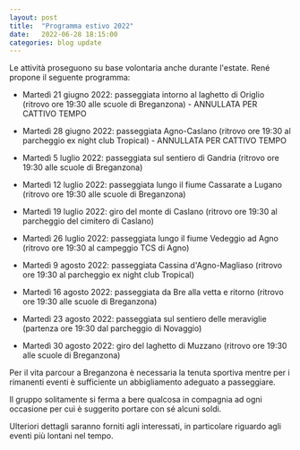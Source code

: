 ```yaml
---
layout: post
title:  "Programma estivo 2022"
date:   2022-06-28 18:15:00
categories: blog update
---
```

Le attività proseguono su base volontaria anche durante l'estate. René propone il seguente programma:

* Martedì 21 giugno 2022: passeggiata intorno al laghetto di Origlio (ritrovo ore 19:30 alle scuole di Breganzona) - ANNULLATA PER CATTIVO TEMPO

* Martedì 28 giugno 2022: passeggiata Agno-Caslano (ritrovo ore 19:30 al parcheggio ex night club Tropical) - ANNULLATA PER CATTIVO TEMPO

* Martedì 5 luglio 2022: passeggiata sul sentiero di Gandria (ritrovo ore 19:30 alle scuole di Breganzona)

* Martedì 12 luglio 2022: passeggiata lungo il fiume Cassarate a Lugano (ritrovo ore 19:30 alle scuole di Breganzona)

* Martedì 19 luglio 2022: giro del monte di Caslano (ritrovo ore 19:30 al parcheggio del cimitero di Caslano)

* Martedì 26 luglio 2022: passeggiata lungo il fiume Vedeggio ad Agno (ritrovo ore 19:30 al campeggio TCS di Agno)

* Martedì 9 agosto 2022: passeggiata Cassina d'Agno-Magliaso (ritrovo ore 19:30 al parcheggio ex night club Tropical)

* Martedì 16 agosto 2022: passeggiata da Bre alla vetta e ritorno (ritrovo ore 19:30 alle scuole di Breganzona)

* Martedì 23 agosto 2022: passeggiata sul sentiero delle meraviglie (partenza ore 19:30 dal parcheggio di Novaggio)

* Martedì 30 agosto 2022: giro del laghetto di Muzzano (ritrovo ore 19:30 alle scuole di Breganzona)

Per il vita parcour a Breganzona è necessaria la tenuta sportiva mentre per i rimanenti eventi è sufficiente un abbigliamento adeguato a passeggiare.

Il gruppo solitamente si ferma a bere qualcosa in compagnia ad ogni occasione per cui è suggerito portare con sé alcuni soldi.

Ulteriori dettagli saranno forniti agli interessati, in particolare riguardo agli eventi più lontani nel tempo.